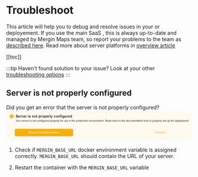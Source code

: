# Troubleshoot

This article will help you to debug and resolve issues in your <CommunityPlatformNameLink /> or <EnterprisePlatformNameLink /> deployement. If you use the main SaaS <DashboardLink desc="Mergin Maps Server"/>, this is always up-to-date and managed by Mergin Maps team, so report your problems to the team as [described here](../../misc/troubleshoot/index.md). Read more about server platforms in [overview article](../index.md)

[[toc]]

:::tip
Haven't found solution to your issue? Look at your other [troubleshooting options](../../misc/troubleshoot/index.md)
:::

## Server is not properly configured
Did you get an error that the server is not properly configured?
![Mergin Maps CE server not configured error](./ce-server-not-configured.jpg "Mergin Maps CE server not configured error")

1. Check if `MERGIN_BASE_URL` docker environment variable is assigned correctly.
   `MERGIN_BASE_URL` should contain the URL of your <CommunityPlatformName /> server.
   
2. Restart the container with the `MERGIN_BASE_URL` variable

